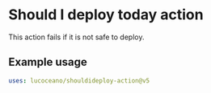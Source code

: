 # Should I deploy today action

This action fails if it is not safe to deploy.

## Example usage

```yaml
uses: lucoceano/shouldideploy-action@v5
```